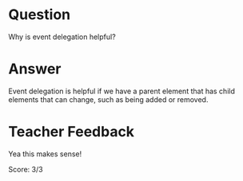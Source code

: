 # Question

Why is event delegation helpful?

# Answer

Event delegation is helpful if we have a parent element that has child elements that can change, such as being added or removed.

# Teacher Feedback

Yea this makes sense!

Score: 3/3